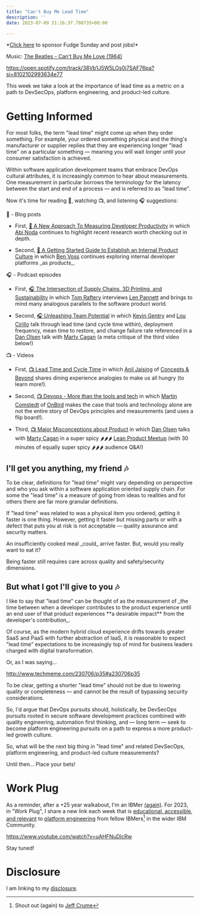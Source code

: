 ```yaml
---
title: "Can't Buy Me Lead Time"
description: ''
date: 2023-07-09 21:16:37.798735+00:00

---
```


\*[Click here](https://fudgesunday.pallet.com/hire?pallet=fudgesunday) to sponsor Fudge Sunday and post jobs!\*

Music: [The Beatles - Can't Buy Me Love (1964)](https://www.youtube.com/watch?v=TBSpmoA8V78)

https://open.spotify.com/track/38Vb1J5W5LOs0i7SAF76pa?si=8102102993634e77

This week we take a look at the importance of lead time as a metric on a path to DevSecOps, platform engineering, and product-led culture.

# Getting Informed

For most folks, the term "lead time" might come up when they order something. For example, your ordered something physical and the thing's manufacturer or supplier replies that they are experiencing longer "lead time" on a particular something — meaning you will wait longer until your consumer satisfaction is achieved.

Within software application development teams that embrace DevOps cultural attributes, it is increasingly common to hear about measurements. One measurement in particular borrows the terminology for the latency between the start and end of a process — and is referred to as "lead time".

Now it's time for reading 📖, watching 📺, and listening 🎧 suggestions:

📖 - Blog posts

- First, [📖 A New Approach To Measuring Developer Productivity](https://newsletter.abinoda.com/p/measuring-developer-productivity) in which [Abi Noda](https://www.linkedin.com/in/abinoda/) continues to highlight recent research worth checking out in depth.

- Second, [📖 A Getting Started Guide to Establish an Internal Product Culture](https://platformengineering.substack.com/p/a-getting-started-guide-to-establish) in which [Ben Voss](https://www.linkedin.com/in/bwvoss/) continues exploring internal developer platforms \_as products\_.

🎧 - Podcast episodes

- First, [🎧 The Intersection of Supply Chains, 3D Printing, and Sustainability](https://www.digitalsupplychainpodcast.com/354320/13166690-the-intersection-of-supply-chains-3d-printing-and-sustainability-a-chat-with-len-pannett) in which [Tom Raftery](https://www.linkedin.com/in/tomraftery/) interviews [Len Pannett](https://www.linkedin.com/in/lenpannett/) and brings to mind many analogous parallels to the software product world.

- Second, [🎧 Unleashing Team Potential](https://open.spotify.com/episode/7tFrQx62ZpLKnvWwcAS6QZ?si=cYyVFrhdSnSx2WDgN8FgbA) in which [Kevin Gentry](https://www.linkedin.com/in/kevingentry/) and [Lou Cirillo](https://www.linkedin.com/in/louis-cirillo/) talk through lead time (and cycle time within), deployment frequency, mean time to restore, and change failure rate referenced in a [Dan Olsen](https://www.linkedin.com/in/danolsen98/) talk with [Marty Cagan](https://www.linkedin.com/in/cagan/) (a meta critique of the third video below!)

📺 - Videos

- First, [📺 Lead Time and Cycle Time](https://www.youtube.com/watch?v=XmMgUq-4MHw) in which [Anil Jaising](https://www.linkedin.com/in/aniljaising/) of [Concepts & Beyond](https://conceptsandbeyond.com) shares dining experience analogies to make us all hungry (to learn more!).

- Second, [📺 Devops - More than the tools and tech](https://www.youtube.com/watch?v=WwOqHjPXqQ0) in which [Martin Comstedt](https://www.linkedin.com/in/martincomstedt/) of [OnBird](https://www.onbird.se/) makes the case that tools and technology alone are not the entire story of DevOps principles and measurements (and uses a flip board!).

- Third, [📺 Major Misconceptions about Product](https://www.youtube.com/watch?v=gAUaciDqimw) in which [Dan Olsen](https://www.linkedin.com/in/danolsen98/) talks with [Marty Cagan](https://www.linkedin.com/in/cagan/) in a super spicy 🌶️🌶️🌶️ [Lean Product Meetup](https://dan-olsen.com/meetup/) (with 30 minutes of equally super spicy 🌶️🌶️🌶️ audience Q&A!)

## I'll get you anything, my friend 🎶

To be clear, definitions for "lead time" might vary depending on perspective and who you ask within a software application oriented supply chain. For some the "lead time" is a measure of going from ideas to realities and for others there are far more granular definitions.

If "lead time" was related to was a physical item you ordered, getting it faster is one thing. However, getting it faster but missing parts or with a defect that puts you at risk is not acceptable — quality assurance and security matters.

An insufficiently cooked meal \_could\_ arrive faster. But, would you really want to eat it?

Being faster still requires care across quality and safety/security dimensions. 

## But what I got I'll give to you 🎶

I like to say that "lead time" can be thought of as the measurement of \_the time between when a developer contributes to the product experience until an end user of that product experiences \*\*a desirable impact\*\* from the developer's contribution\_. 

Of course, as the modern hybrid cloud experience drifts towards greater SaaS and PaaS with further abstraction of IaaS, it is reasonable to expect "lead time" expectations to be increasingly top of mind for business leaders charged with digital transformation.

Or, as I was saying...



http://www.techmeme.com/230706/p35#a230706p35

To be clear, getting a shorter "lead time" should not be due to lowering quality or completeness — and cannot be the result of bypassing security considerations. 

So, I'd argue that DevOps pursuits should, holistically, be DevSecOps pursuits rooted in secure software development practices combined with quality engineering, automation first thinking, and — long term — seek to become platform engineering pursuits on a path to express a more product-led growth culture.

So, what will be the next big thing in "lead time" and related DevSecOps, platform engineering, and product-led culture measurements?

Until then… Place your bets!

# Work Plug

As a reminder, after a +25 year walkabout, I'm an IBMer [(again)](https://jaycuthrell.com/about/). For 2023, in "Work Plug", I share a new link each week that is [educational, accessible, and relevant](https://www.youtube.com/watch?v=uAHFNuDlcRw) to [platform engineering](https://www.ibm.com/consulting/platform-engineering-services) from fellow IBMers[^IBMer] in the wider IBM Community.

https://www.youtube.com/watch?v=uAHFNuDlcRw

Stay tuned!

# Disclosure

I am linking to my [disclosure](https://jaycuthrell.com/disclosure/).

[^IBMer]: Shout out (again) to [Jeff Crume](https://www.linkedin.com/in/jeffcrume/)